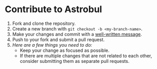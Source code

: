 # Contribute to Astrobul

1. Fork and clone the repository.
2. Create a new branch with `git checkout -b <my-branch-name>`.
3. Make your changes and commit with a [well-written message](https://www.conventionalcommits.org/en/v1.0.0/).
4. Push to your fork and submit a pull request.
5. *Here are a few things you need to do:*
    - Keep your change as focused as possible.
    - If there are multiple changes that are not related to each other, consider submitting them as separate pull requests.
